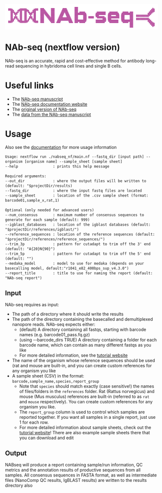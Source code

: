 ![NAb-seq](./modules/report/nabseq_logo.png)
# NAb-seq (nextflow version)
NAb-seq is an accurate, rapid and cost-effective method for antibody long-read sequencing in hybridoma 
cell lines and single B cells. 

# Useful links
* The [NAb-seq manuscript](https://www.tandfonline.com/doi/full/10.1080/19420862.2022.2106621)
* The [NAb-seq documentation website](https://kzeglinski.github.io/nab-seq/index.html)
* The [original version of NAb-seq](https://github.com/kzeglinski/nabseq_old)
* The [data from the NAb-seq manuscript](https://www.ebi.ac.uk/ena/browser/view/PRJEB51442?show=reads) 

# Usage
Also see the [documentation](https://kzeglinski.github.io/nab-seq/index.html) for more usage information
```
Usage: nextflow run ./nabseq_nf/main.nf --fastq_dir [input path] --organism [organism name] --sample_sheet [sample sheet]
--help                : prints this help message

Required arguments:
--out_dir             : where the output files will be written to (default: "$projectDir/results)
--fastq_dir           : where the input fastq files are located
--sample_sheet        : location of the .csv sample sheet (format: barcode01,sample_x,rat,1)

Optional (only needed for advanced users)
--num_consensus       : maximum number of consensus sequences to generate for each sample (default: 999)
--igblast_databases   : location of the igblast databases (default: "$projectDir/references/igblast/")
--reference_sequences : location of the reference sequences (default: "$projectDir/references/reference_sequences/")
--trim_3p             : pattern for cutadapt to trim off the 3' end (default: "A{20}N{90}")
--trim_5p             : pattern for cutadapt to trim off the 5' end (default: "")
--medaka_model        : model to use for medaka (depends on your basecalling model, default:"r1041_e82_400bps_sup_v4.3.0")
--report_title        : title to use for naming the report (default: "NAb-seq report")
```

## Input
NAb-seq requires as input:
* The path of a directory where it should write the results
* The path of the directory containing the basecalled and demultiplexed nanopore reads. NAb-seq expects either:
    - (default) A directory containing all fastqs, starting with barcode names (e.g. barcode01_pass.fq.gz)
    - (using --barcode_dirs TRUE) A directory containing a folder for each barcode name, which can contain as many different fastqs as you like 
    - For more detailed information, see the [tutorial website](https://kzeglinski.github.io/nab-seq/index.html)
* The name of the organism whose reference sequences should be used (rat and mouse are built-in, and you can create custom references for any organism you like 
* A sample sheet (CSV) in the format: `barcode,sample_name,species,report_group`
    - Note that `species` should match exactly (case sensitive!) the names of files/folders in the `references` folder. Rat (Rattus norvegicus) and mouse (Mus musculus) references are built-in (referred to as `rat` and `mouse` respectively). You can create custom references for any organism you like. 
    - The `report_group` column is used to control which samples are reported together. If you want all samples in a single report, just use 1 for each row.
    - For more detailed information about sample sheets, check out the [tutorial website](https://kzeglinski.github.io/nab-seq/index.html)! There are also example sample sheets there that you can download and edit  

## Output
NABseq will produce a report containing sample/run information, QC metrics and the annotation results of productive sequences from all samples. All consensus sequences in FASTA format, as well as intermediate files (NanoComp QC results, IgBLAST results) are written to the results directory also


